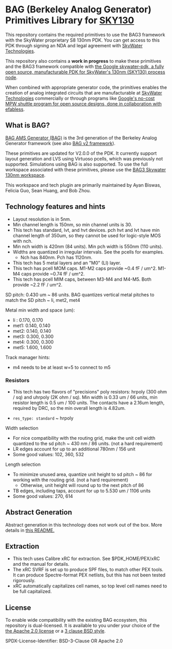 # BAG (Berkeley Analog Generator) Primitives Library for [SKY130](https://github.com/google/skywater-pdk)

This repository contains the required primitives to use the BAG3 framework with
the SkyWater proprietary S8 130nm PDK. You can get access to this PDK through
signing an NDA and legal agreement with
[SkyWater Technologies](https://www.skywatertechnology.com/).

This repository also contains a **work in progress** to make these primitives
and the BAG3 framework compatible with
[the Google skywater-pdk, a fully open source, manufacturable PDK for SkyWater's 130nm (SKY130) process node](https://github.com/google/skywater-pdk).

When combined with appropriate generator code, the primitives enables the
creation of analog integrated circuits that are manufacturable at
[SkyWater Technologies](https://www.skywatertechnology.com/) commercially or
through programs like
[Google's no-cost MPW shuttle program for open source designs, done in collaboration with efabless](https://efabless.com/open_shuttle_program).

## What is BAG?

[BAG AMS Generator (BAG)](https://bag3-readthedocs.readthedocs.io/en/latest/index.html) is the 3rd generation
of the Berkeley Analog Generator framework (see also
[BAG v2 framework](https://github.com/ucb-art/bag)).

These primitives are updated for V2.0.0 of the PDK. It currently support layout generation and LVS using Virtuoso pcells, which was previously not supported. Simulations using BAG is also supported. To use the full workspace associated with these primitives, please use the [BAG3 Skywater 130nm workspace](https://github.com/ucb-art/bag3_skywater130_workspace).

This workspace and tech plugin are primarily maintained by Ayan Biswas, Felicia
Guo, Sean Huang, and Bob Zhou.

## Technology features and hints

- Layout resolution is in 5nm.
- Min channel length is 150nm, so min channel units is 30.
- This tech has standard, lvt, and hvt devices. pch hvt and lvt have min
  channel length of 350um, so they cannot be used for logic-style MOS with nch.
- Min nch width is 420nm (84 units). Min pch width is 550nm (110 units).
- Widths are quantized in irregular intervals. See the pcells for examples.
  - Nch has 840nm. Pch has 1120nm.
- This tech has 5 metal layers and an "M0" (LI) layer.
- This tech has pcell MOM caps. M1-M2 caps provide ~0.4 fF / um^2. M1-M4 caps
  provide ~0.74 fF / um^2.
- This tech has pcell MIM caps, between M3-M4 and M4-M5. Both provide ~2.2 fF / um^2.

SD pitch: 0.430 um ~ 86 units. BAG quantizes vertical metal pitches to match
the SD pitch ~ li, met2, met4

Metal min width and space (um):
- li : 0.170, 0.170
- met1: 0.140, 0.140
- met2: 0.140, 0.140
- met3: 0.300, 0.300
- met4: 0.300, 0.300
- met5: 1.600, 1.600

Track manager hints:
- m4 needs to be at least w=5 to connect to m5

### Resistors

- This tech has two flavors of "precisions" poly resistors: hrpoly (300 ohm /
  sq) and uhrpoly (2K ohm / sq). Min width is 0.33 um / 66 units, min resistor
  length is 0.5 um / 100 units. The contacts have a 2.16um length, required by
  DRC, so the min overall length is 4.82um.

- `res_type: standard` ~ hrpoly

Width selection

- For nice compatibility with the routing grid, make the unit cell width
  quantized to the sd pitch ~ 430 nm / 86 units. (not a hard requirement)
- LR edges account for up to an additional 780nm / 156 unit
- Some good values: 102, 360, 532

Length selection
- To minimize unused area, quantize unit height to sd pitch ~ 86 for working
  with the routing grid. (not a hard requirement)
    - Otherwise, unit height will round up to the next pitch of 86
- TB edges, including taps, account for up to 5.530 um / 1106 units
- Some good values: 270, 614

## Abstract Generation

Abstract generation in this technology does not work out of the box. More
details in [this README.](abstract_setup/README.md)

## Extraction

- This tech uses Calibre xRC for extraction. See $PDK_HOME/PEX/xRC and the
  manual for details.
- The xRC SVRF is set up to produce SPF files, to match other PEX tools. It can
  produce Spectre-format PEX netlists, but this has not been tested rigorously.
- xRC automatically capitalizes cell names, so top level cell names need to be
  full capitalized.

## License

To enable wide compatibility with the existing BAG ecosystem, this repository
is dual-licensed. It is available to you under your choice of the
[the Apache 2.0 license](LICENSE) or a [3 clause BSD style](LICENSE.alternative).

SPDX-License-Identifier: BSD-3-Clause OR Apache 2.0
